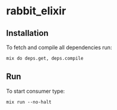 # rabbit_elixir

## Installation

To fetch and compile all dependencies run:

    mix do deps.get, deps.compile

## Run

To start consumer type:

    mix run --no-halt
